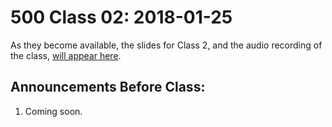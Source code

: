 # 500 Class 02: 2018-01-25

As they become available, the slides for Class 2, and the audio recording of the class, [will appear here](https://github.com/THOMASELOVE/500-2018/blob/master/slides/class02).

## Announcements Before Class:

1. Coming soon.
